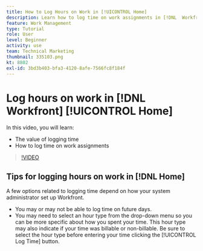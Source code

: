 ```yaml
---
title: How to Log Hours on Work in [!UICONTROL Home]
description: Learn how to log time on work assignments in [!DNL  Workfront]. Understand why logging time may be required at your organization.
feature: Work Management
type: Tutorial
role: User
level: Beginner
activity: use
team: Technical Marketing
thumbnail: 335103.png
kt: 8802
exl-id: 3bd3b403-bfa3-4120-8afe-7566fc8f184f
---
```

# Log hours on work in [!DNL Workfront] [!UICONTROL Home]

In this video, you will learn:

* The value of logging time
* How to log time on work assignments

>[!VIDEO](https://video.tv.adobe.com/v/335103/?quality=12)

## Tips for logging hours on work in [!DNL Home]

A few options related to logging time depend on how your system administrator set up Workfront.

* You may or may not be able to log time on future days.
* You may need to select an hour type from the drop-down menu so you can be more specific about how you spent your time. This hour type may also indicate if your time was billable or non-billable. Be sure to select the hour type before entering your time clicking the [!UICONTROL Log Time] button.

<!---
learn more URLs
--->
